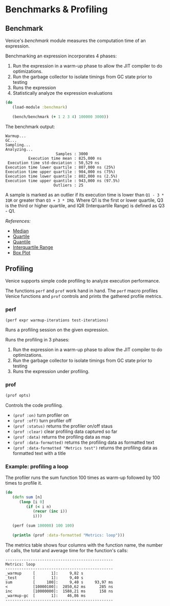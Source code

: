 # Benchmarks & Profiling


## Benchmark

Venice's *benchmark* module measures the computation time of an expression. 

Benchmarking an expression incorporates 4 phases:
   1. Run the expression in a warm-up phase to allow the JIT compiler to do optimizations. 
   2. Run the garbage collector to isolate timings from GC state prior to testing 
   3. Runs the expression
   4. Statistically analyze the expression evaluations


```clojure
(do
   (load-module :benchmark)
   
   (bench/benchmark (+ 1 2 3 4) 100000 3000))
```

The benchmark output: 

```text
Warmup...
GC...
Sampling...
Analyzing...
                      Samples : 3000
          Execution time mean : 825,000 ns
 Execution time std-deviation : 50,529 ns
Execution time lower quartile : 807,000 ns (25%)
Execution time upper quartile : 904,000 ns (75%)
Execution time lower quantile : 802,000 ns (2.5%)
Execution time upper quantile : 943,000 ns (97.5%)
                     Outliers : 25
```


A sample is marked as an outlier if its execution time is lower than `Q1 - 3 * IQR` or greater than `Q3 + 3 * IRQ`. Where Q1 is the first or lower quartile, Q3 is the third or higher quartile, and IQR (Interquartile Range) is defined as Q3 - Q1. 


_References:_

- [Median](https://en.wikipedia.org/wiki/Median)
- [Quartile](https://en.wikipedia.org/wiki/Quartile)
- [Quantile](https://en.wikipedia.org/wiki/Quantile)
- [Interquartile Range](https://en.wikipedia.org/wiki/Interquartile_range)
- [Box Plot](https://en.wikipedia.org/wiki/Box_plot)


## Profiling

Venice supports simple code profiling to analyze execution performance.

The functions `perf` and `prof` work hand in hand.
The `perf` macro profiles Venice functions and `prof` controls and prints 
the gathered profile metrics.


### perf

```clojure
(perf expr warmup-iterations test-iterations)
```

Runs a profiling session on the given expression. 

Runs the profiling in 3 phases: 
   1. Run the expression in a warm-up phase to allow the JIT compiler to do optimizations. 
   2. Run the garbage collector to isolate timings from GC state prior to testing 
   3. Runs the expression under profiling.


### prof

```clojure
(prof opts)
```

Controls the code profiling.

- `(prof :on)`   turn profiler on  
- `(prof :off)`   turn profiler off  
- `(prof :status)`   returns the profiler on/off staus  
- `(prof :clear)`   clear profiling data captured so far  
- `(prof :data)`   returns the profiling data as map  
- `(prof :data-formatted)`   returns the profiling data as formatted text  
- `(prof :data-formatted "Metrics test")`   returns the profiling data as formatted text with a title  


### Example: profiling a loop

The profiler runs the sum function 100 times as warm-up followed by 100 times to profile it. 

```clojure
(do
   (defn sum [n]
      (loop [i 0]
         (if (< i n)
            (recur (inc i))
            i)))
            
   (perf (sum 100000) 100 100)
   
   (println (prof :data-formatted "Metrics: loop")))
```

The metrics table shows four columns with the function name, the number of calls, the 
total and average time for the function's calls:

```text
-----------------------------------------------
Metrics: loop
-----------------------------------------------
_warmup     [       1]:     9,82 s             
_test       [       1]:     9,40 s             
sum         [     100]:     9,40 s     93,97 ms
<           [10000100]:  2850,62 ms      285 ns
inc         [10000000]:  1588,21 ms      158 ns
_warmup-gc  [       1]:    46,86 ms            
-----------------------------------------------
```
